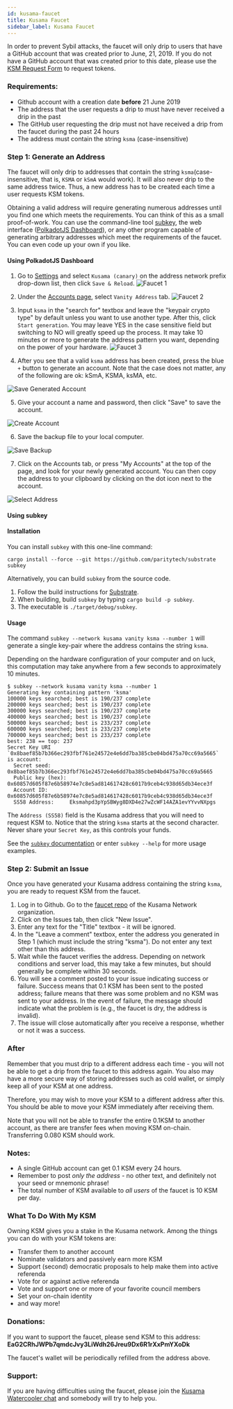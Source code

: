 ```yaml
---
id: kusama-faucet
title: Kusama Faucet
sidebar_label: Kusama Faucet
---
```


In order to prevent Sybil attacks, the faucet will only drip to users that have a GitHub account that was created prior to June, 21, 2019. If you do not have a GitHub account that was created prior to this date, please use the [KSM Request Form](https://docs.google.com/forms/d/e/1FAIpQLSfGAqjXY3xLokwl7A-R4JZAnrBnSI3BVXKMKDLCKVtHaxgs-w/formResponse) to request tokens.

### Requirements:

- Github account with a creation date **before** 21 June 2019
- The address that the user requests a drip to must have never received a drip in the past
- The GitHub user requesting the drip must not have received a drip from the faucet during the past 24 hours
- The address must contain the string `ksma` (case-insensitive)

### Step 1: Generate an Address

The faucet will only drip to addresses that contain the string `ksma`(case-insensitive, that is, `KSMA` or `kSmA` would work). It will also never drip to the same address twice. Thus, a new address has to be created each time a user requests KSM tokens.

Obtaining a valid address will require generating numerous addresses until you find one which meets the requirements. You can think of this as a small proof-of-work. You can use the command-line tool [subkey](#Using-Subkey), the web interface ([PolkadotJS Dashboard](#Using-PolkadotJS-Dashboard)), or any other program capable of generating arbitrary addresses which meet the requirements of the faucet.  You can even code up your own if you like.


#### Using PolkadotJS Dashboard

1. Go to [Settings](https://polkadot.js.org/apps/#/settings) and select `Kusama (canary)` on the address network prefix drop-down list, then click `Save & Reload`.
![Faucet 1](../img/faucet_1.png)

2. Under the [Accounts page](https://polkadot.js.org/apps/#/accounts), select `Vanity Address` tab.
![Faucet 2](../img/faucet_2.png)

3. Input `ksma` in the "search for" textbox and leave the "keypair crypto type" by default unless you want to use another type.  After this, click `Start generation`. You may leave YES in the case sensitive field but switching to NO will greatly speed up the process.  It may take 10 minutes or more to generate the address pattern you want, depending on the power of your hardware.
![Faucet 3](../img/faucet_3.png)

4. After you see that a valid `ksma` address has been created, press the blue `+` button to generate an account.  Note that the case does not matter, any of the following are ok: kSmA, KSMA, ksMA, etc.

![Save Generated Account](../img/save_generated_account.png)

5. Give your account a name and password, then click "Save" to save the account.

![Create Account](../img/create_account.png)

6. Save the backup file to your local computer.

![Save Backup](../img/save_backup.png)

7. Click on the Accounts tab, or press "My Accounts" at the top of the page, and look for your newly generated account.  You can then copy the address to your clipboard by clicking on the dot icon next to the account.

![Select Address](../img/select_address.png)


#### Using subkey

#### Installation

You can install `subkey` with this one-line command:

```
cargo install --force --git https://github.com/paritytech/substrate subkey
```

Alternatively, you can build `subkey` from the source code.

1. Follow the build instructions for [Substrate](https://github.com/paritytech/substrate#6-building).
2. When building, build `subkey` by typing `cargo build -p subkey`.
3. The executable is `./target/debug/subkey`.

#### Usage

The command `subkey --network kusama vanity ksma --number 1` will generate a single key-pair where the address contains the string  `ksma`.

Depending on the hardware configuration of your computer and on luck, this computation may take anywhere from a few seconds to approximately 10 minutes.

```
$ subkey --network kusama vanity ksma --number 1
Generating key containing pattern 'ksma'
100000 keys searched; best is 190/237 complete
200000 keys searched; best is 190/237 complete
300000 keys searched; best is 190/237 complete
400000 keys searched; best is 190/237 complete
500000 keys searched; best is 233/237 complete
600000 keys searched; best is 233/237 complete
700000 keys searched; best is 233/237 complete
best: 238 == top: 237
Secret Key URI `0x8baef85b7b366ec293fbf761e24572e4e6dd7ba385cbe04bd475a70cc69a5665` is account:
  Secret seed:      0x8baef85b7b366ec293fbf761e24572e4e6dd7ba385cbe04bd475a70cc69a5665
  Public key (hex): 0x60857d605f87e6b58974e7c8e5ad814617428c6017b9ceb4c938d65db34ece3f
  Account ID:       0x60857d605f87e6b58974e7c8e5ad814617428c6017b9ceb4c938d65db34ece3f
  SS58 Address:     Eksmahpd3pYpSBWyg8DXD4e27wZcWF14AZA1evYYvvNXpgs
```

The `Address (SS58)` field is the Kusama address that you will need to request KSM to. Notice that the string `ksma` starts at the second character. Never share your `Secret Key`, as this controls your funds.

See the [`subkey` documentation](https://substrate.dev/docs/en/ecosystem/subkey) or enter `subkey --help` for more usage examples.

### Step 2: Submit an Issue

Once you have generated your Kusama address containing the string `ksma`, you are ready to request KSM from the faucet.

1. Log in to Github. Go to the [faucet repo](https://github.com/kusamanetwork/faucet/issues) of the Kusama Network organization.
2. Click on the Issues tab, then click "New Issue".
3. Enter any text for the "Title" textbox - it will be ignored.
4. In the "Leave a comment" textbox, enter the address you generated in Step 1 (which must include the string "ksma"). Do not enter any text other than this address.
5. Wait while the faucet verifies the address. Depending on network conditions and server load, this may take a few minutes, but should generally be complete within 30 seconds.
6. You will see a comment posted to your issue indicating success or failure.  Success means that 0.1 KSM has been sent to the posted address; failure means that there was some problem and no KSM was sent to your address. In the event of failure, the message should indicate what the problem is (e.g., the faucet is dry, the address is invalid).
7.  The issue will close automatically after you receive a response, whether or not it was a success.

### After

Remember that you must drip to a different address each time - you will not be able to get a drip from the faucet to this address again.  You also may have a more secure way of storing addresses such as cold wallet, or simply keep all of your KSM at one address.

Therefore, you may wish to move your KSM to a different address after this.  You should be able to move your KSM immediately after receiving them.

Note that you will not be able to transfer the entire 0.1KSM to another account, as there are transfer fees when moving KSM on-chain.  Transferring 0.080 KSM should work.

### Notes:

- A single GitHub account can get 0.1 KSM every 24 hours.
- Remember to post _only the address_ - no other text, and definitely not your seed or mnemonic phrase!
- The total number of KSM available to _all users_ of the faucet is 10 KSM per day.

### What To Do With My KSM

Owning KSM gives you a stake in the Kusama network. Among the things you can do with your KSM tokens are:

* Transfer them to another account
* Nominate validators and passively earn more KSM
* Support (second) democratic proposals to help make them into active referenda
* Vote for or against active referenda
* Vote and support one or more of your favorite council members
* Set your on-chain identity
* and way more!

### Donations:

If you want to support the faucet, please send KSM to this address: **EaG2CRhJWPb7qmdcJvy3LiWdh26Jreu9Dx6R1rXxPmYXoDk**

The faucet's wallet will be periodically refilled from the address above.

### Support:

If you are having difficulties using the faucet, please join the [Kusama Watercooler chat](https://riot.w3f.tech/#/room/#kusamawatercooler:polkadot.builders) and somebody will try to help you.
